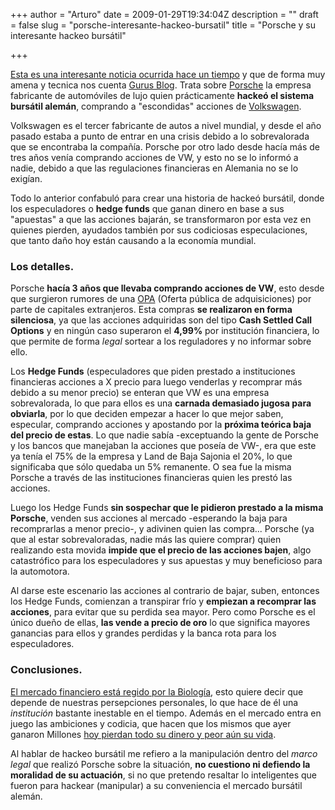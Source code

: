 +++
author = "Arturo"
date = 2009-01-29T19:34:04Z
description = ""
draft = false
slug = "porsche-interesante-hackeo-bursatil"
title = "Porsche y su interesante hackeo bursátil"

+++

 <p><a href="http://geek.cl/wp-content/uploads/2009/01/2008">Esta es una interesante noticia ocurrida hace un tiempo</a> y que de forma muy amena y tecnica nos cuenta <a href="http://geek.cl/wp-content/uploads/2009/01/www.gurusblog.com">Gurus Blog</a>. Trata sobre <a href="http://geek.cl/wp-content/uploads/2009/01/spain">Porsche</a> la empresa fabricante de automóviles de lujo quien prácticamente <b>hackeó el sistema bursátil alemán</b>, comprando a "escondidas" acciones de <a href="http://www.volkswagen.com/vwcms/international_portal/virtualmaster/en.html">Volkswagen</a>.</p>

<p>Volkswagen es el tercer fabricante de autos a nivel mundial, y desde el año pasado estaba a punto de entrar en una crisis debido a lo sobrevalorada que se encontraba la compañía. Porsche por otro lado desde hacía más de tres años venía comprando acciones de VW, y esto no se lo informó a nadie, debido a que las regulaciones financieras en Alemania no se lo exigían.</p>

<p>Todo lo anterior confabuló para crear una historia de hackeó bursátil, donde los especuladores o <strong>hedge funds</strong> que ganan dinero en base a sus "apuestas" a que las acciones bajarán, se transformaron por esta vez en quienes pierden, ayudados también por sus codiciosas especulaciones, que tanto daño hoy están causando a la economía mundial.</p>

<h3>Los detalles.</h3>
<p>Porsche <b>hacía 3 años que llevaba comprando acciones de VW</b>, esto desde que surgieron rumores de una <a href="http://geek.cl/wp-content/uploads/2009/01/Oferta_p%C3%BAblica_de_adquisici%C3%B3n">OPA</a> (Oferta pública de adquisiciones) por parte de capitales extranjeros. Esta compras <b>se realizaron en forma silenciosa</b>, ya que las acciones adquiridas son del tipo <b>Cash Settled Call Options</b> y en ningún caso superaron el <b>4,99%</b> por institución financiera, lo que permite de forma <i>legal</i> sortear a los reguladores y no informar sobre ello.</p>

<p>Los <b>Hedge Funds</b> (especuladores que piden prestado a instituciones financieras acciones a X precio para luego venderlas y recomprar más debido a su menor precio) se enteran que VW es una empresa sobrevalorada, lo que para ellos es una <b>carnada demasiado jugosa para obviarla</b>, por lo que deciden empezar a hacer lo que mejor saben, especular, comprando acciones y apostando por la <b>próxima teórica baja del precio de estas</b>. Lo que nadie sabía -exceptuando la gente de Porsche y los bancos que manejaban la acciones que poseía de VW-, era que este ya tenía el 75% de la empresa y Land de Baja Sajonia el 20%, lo que significaba que sólo quedaba un 5% remanente. O sea fue la misma Porsche a través de las instituciones financieras quien les prestó las acciones.</p>

<p>Luego los Hedge Funds <b>sin sospechar que le pidieron prestado a la misma Porsche</b>, venden sus acciones al mercado -esperando la baja para recomprarlas a menor precio-, y adivinen quien las compra... Porsche (ya que al estar sobrevaloradas, nadie más las quiere comprar) quien realizando esta movida <b>impide que el precio de las acciones bajen</b>, algo catastrófico para los especuladores y sus apuestas y muy beneficioso para la automotora.</p>

<p>Al darse este escenario las acciones al contrario de bajar, suben, entonces los Hedge Funds, comienzan a transpirar frío y <b>empiezan a recomprar las acciones</b>, para evitar que su perdida sea mayor. Pero como Porsche es el único dueño de ellas, <b>las vende a precio de oro</b> lo que significa mayores ganancias para ellos y grandes perdidas y la banca rota para los especuladores.</p> 

<h3>Conclusiones.</h3>
<p><a href="http://geeksan.com/mundo/raices-biologicas-crisis-economica.html">El mercado financiero está regido por la Biología</a>, esto quiere decir que depende de nuestras persepciones personales, lo que hace de él una <i>institución</i> bastante inestable en el tiempo. Además en el mercado entra en juego las ambiciones y codicia, que hacen que los mismos que ayer ganaron Millones <a href="http://geek.cl/wp-content/uploads/2009/01/default.asp?idpublicacio_PK=46&amp;idioma=CAS&amp;idnoticia_PK=576436&amp;idseccio_PK=1009">hoy pierdan todo su dinero y peor aún su vida</a>.</p> 

<p>Al hablar de hackeo bursátil me refiero a la manipulación dentro del <i>marco legal</i> que realizó Porsche sobre la situación, <b>no cuestiono ni defiendo la moralidad de su actuación</b>, si no que pretendo resaltar lo inteligentes que fueron para hackear (manipular) a su conveniencia el mercado bursátil alemán.</p>